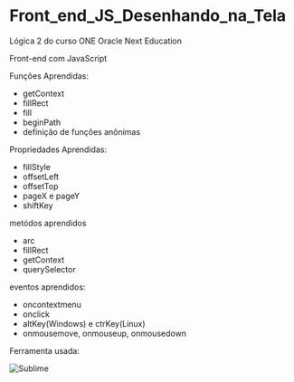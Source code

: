 # Front_end_JS_Desenhando_na_Tela
Lógica 2 do curso ONE Oracle Next Education
<p>Front-end com JavaScript<p>

Funções Aprendidas:
<ul>
<li>getContext</li>
<li>fillRect</li>
<li>fill</li>
<li>beginPath</li>
<li>definição de  funções anônimas</li>
</ul>

Propriedades Aprendidas:
<ul>
<li>fillStyle</li>
<li>offsetLeft</li>
<li>offsetTop</li>
<li>pageX e pageY</li>
<li>shiftKey</li>
</ul>

metódos aprendidos
<ul>
<li>arc</li>
<li>fillRect</li>
<li>getContext</li>
<li>querySelector</li>
</ul>

eventos aprendidos:
<ul>
<li>oncontextmenu</li>
<li>onclick</li>
<li>altKey(Windows) e ctrKey(Linux)</li>
<li>onmousemove, onmouseup, onmousedown</li>
</ul>

Ferramenta usada:

![Sublime](https://img.shields.io/badge/-sublime%20text%203-0D1117?style=for-the-badge&logo=sublime-text&logoColor=FFA0500&labelColor=0D1117)&nbsp;

